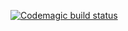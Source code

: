 [![Codemagic build status](https://api.codemagic.io/apps/62cf76ee726fce0ee413dfa9/default-workflow/status_badge.svg)](https://codemagic.io/apps/62cf76ee726fce0ee413dfa9/default-workflow/latest_build)
